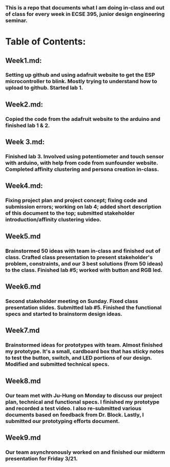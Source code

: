 ### This is a repo that documents what I am doing in-class and out of class for every week in ECSE 395, junior design engineering seminar. 
# Table of Contents:
## Week1.md: 
### Setting up github and using adafruit website to get the ESP microcontroller to blink. Mostly trying to understand how to upload to github.  Started lab 1. 
## Week2.md:
### Copied the code from the adafruit website to the arduino and finished lab 1 & 2. 

## Week 3.md:
### Finished lab 3. Involved using potentiometer and touch sensor with arduino, with help from code from sunfounder website. Completed affinity clustering and persona creation in-class. 

## Week4.md:
### Fixing project plan and project concept; fixing code and submission errors; working on lab 4; added short description of this document to the top; submitted stakeholder introduction/affinity clustering video.


## Week5.md

### Brainstormed 50 ideas with team in-class and finished out of class. Crafted class presentation to present stakeholder's problem, constraints, and our 3 best solutions (from 50 ideas) to the class. Finished lab #5; worked with button and RGB led.

## Week6.md
### Second stakeholder meeting on Sunday. Fixed class presentation slides. Submitted lab #5. Finished the functional specs and started to brainstorm design ideas. 

## Week7.md
### Brainstormed ideas for prototypes with team. Almost finished my prototype. It's a small, cardboard box that has sticky notes to test the button, switch, and LED portions of our design. Modified and submitted technical specs.

## Week8.md
### Our team met with Ju-Hung on Monday to discuss our project plan, technical and functional specs. I finished my prototype and recorded a test video. I also re-submitted various documents based on feedback from Dr. Block. Lastly, I submitted our prototyping efforts document.

## Week9.md
### Our team asynchronously worked on and finished our midterm presentation for Friday 3/21. 